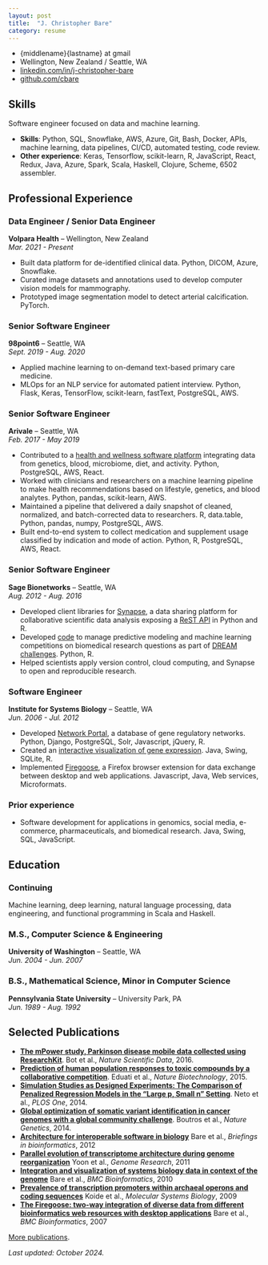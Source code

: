 ```yaml
---
layout: post
title:  "J. Christopher Bare"
category: resume
---
```


- {middlename}{lastname} at gmail
- Wellington, New Zealand / Seattle, WA
- [linkedin.com/in/j-christopher-bare](https://linkedin.com/in/j-christopher-bare)  
- [github.com/cbare](https://github.com/cbare)


## Skills

Software engineer focused on data and machine learning.

- **Skills**: Python, SQL, Snowflake, AWS, Azure, Git, Bash, Docker, APIs, machine learning, data pipelines, CI/CD, automated testing, code review.
- **Other experience**: Keras, Tensorflow, scikit-learn, R, JavaScript, React, Redux, Java, Azure, Spark, Scala, Haskell, Clojure, Scheme, 6502 assembler.


## Professional Experience

### Data Engineer / Senior Data Engineer  
**Volpara Health** – Wellington, New Zealand  
*Mar. 2021 - Present*

- Built data platform for de-identified clinical data. Python, DICOM, Azure, Snowflake.
- Curated image datasets and annotations used to develop computer vision models for mammography.
- Prototyped image segmentation model to detect arterial calcification. PyTorch.

### Senior Software Engineer  
**98point6** – Seattle, WA  
*Sept. 2019 - Aug. 2020*

- Applied machine learning to on-demand text-based primary care medicine.
- MLOps for an NLP service for automated patient interview. Python, Flask, Keras, TensorFlow, scikit-learn, fastText, PostgreSQL, AWS.

### Senior Software Engineer  
**Arivale** – Seattle, WA  
*Feb. 2017 - May 2019*

- Contributed to a [health and wellness software platform](https://www.ncbi.nlm.nih.gov/pmc/articles/PMC5568837/) integrating data from genetics, blood, microbiome, diet, and activity. Python, PostgreSQL, AWS, React.
- Worked with clinicians and researchers on a machine learning pipeline to make health recommendations based on lifestyle, genetics, and blood analytes. Python, pandas, scikit-learn, AWS.
- Maintained a pipeline that delivered a daily snapshot of cleaned, normalized, and batch-corrected data to researchers. R, data.table, Python, pandas, numpy, PostgreSQL, AWS.
- Built end-to-end system to collect medication and supplement usage classified by indication and mode of action. Python, R, PostgreSQL, AWS, React.

### Senior Software Engineer  
**Sage Bionetworks** – Seattle, WA  
*Aug. 2012 - Aug. 2016*

- Developed client libraries for [Synapse](https://www.synapse.org/), a data sharing platform for collaborative scientific data analysis exposing a [ReST API](http://python-docs.synapse.org/) in Python and R.
- Developed [code](https://github.com/cbare/SynapseChallengeTemplates) to manage predictive modeling and machine learning competitions on biomedical research questions as part of [DREAM challenges](http://dreamchallenges.org/). Python, R.
- Helped scientists apply version control, cloud computing, and Synapse to open and reproducible research.

### Software Engineer  
**Institute for Systems Biology** – Seattle, WA  
*Jun. 2006 - Jul. 2012*

- Developed [Network Portal](http://networks.systemsbiology.net/), a database of gene regulatory networks. Python, Django, PostgreSQL, Solr, Javascript, jQuery, R.
- Created an [interactive visualization of gene expression](https://bmcbioinformatics.biomedcentral.com/articles/10.1186/1471-2105-11-382). Java, Swing, SQLite, R.
- Implemented [Firegoose](https://bmcbioinformatics.biomedcentral.com/articles/10.1186/1471-2105-8-456), a Firefox browser extension for data exchange between desktop and web applications. Javascript, Java, Web services, Microformats.

### Prior experience

- Software development for applications in genomics, social media, e-commerce, pharmaceuticals, and biomedical research.</a> Java, Swing, SQL, JavaScript.

## Education

### Continuing  
Machine learning, deep learning, natural language processing, data engineering, and functional programming in Scala and Haskell.

### M.S., Computer Science & Engineering  
**University of Washington** – Seattle, WA  
*Jun. 2004 - Jun. 2007*

### B.S., Mathematical Science, Minor in Computer Science  
**Pennsylvania State University** – University Park, PA  
*Jun. 1989 - Aug. 1992*


## Selected Publications

- [**The mPower study, Parkinson disease mobile data collected using ResearchKit**](http://www.nature.com/articles/sdata201611). Bot et al., *Nature Scientific Data*, 2016.
- [**Prediction of human population responses to toxic compounds by a collaborative competition**](https://www.nature.com/articles/nbt.3299). Eduati et al., *Nature Biotechnology*, 2015.
- [**Simulation Studies as Designed Experiments: The Comparison of Penalized Regression Models in the “Large p, Small n” Setting**](http://journals.plos.org/plosone/article?id=10.1371/journal.pone.0107957). Neto et al., *PLOS One*, 2014.
- [**Global optimization of somatic variant identification in cancer genomes with a global community challenge**](http://www.nature.com/ng/journal/v46/n4/full/ng.2932.html). Boutros et al., *Nature Genetics*, 2014.
- [**Architecture for interoperable software in biology**](http://bib.oxfordjournals.org/content/15/4/626)
  Bare et al., *Briefings in bioinformatics*, 2012
- [**Parallel evolution of transcriptome architecture during genome reorganization**](https://genome.cshlp.org/content/21/11/1892)
  Yoon et al., *Genome Research*, 2011
- [**Integration and visualization of systems biology data in context of the genome**](http://www.biomedcentral.com/1471-2105/11/382/) Bare et al., *BMC Bioinformatics*, 2010
- [**Prevalence of transcription promoters within archaeal operons and coding sequences**](https://www.embopress.org/doi/full/10.1038/msb.2009.42) Koide et al., *Molecular Systems Biology*, 2009
- [**The Firegoose: two-way integration of diverse data from different bioinformatics web resources with desktop applications**](http://www.biomedcentral.com/1471-2105/8/456) Bare et al., *BMC Bioinformatics*, 2007


[More publications](https://scholar.google.com/citations?user=EEZ5DLgAAAAJ&hl=en).


*Last updated: October 2024.*
